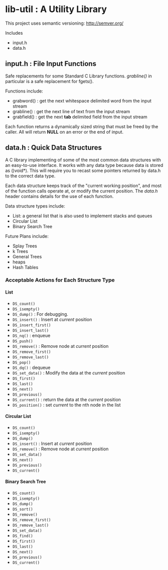 # lib-util : A Utility Library

This project uses semantic versioning: http://semver.org/

Includes
* input.h
* data.h


## input.h : File Input Functions
Safe replacements for some Standard C Library functions. *grabline()* in particular is a safe replacement for fgets().

Functions include:
* grabword() : get the next whitespace delimited word from the input stream
* grabline() : get the next line of text from the input stream
* grabfield() : get the next __tab__ delimited field from the input stream

Each function returns a dynamically sized string that must be freed by the caller. All will return __NULL__ on an error or the end of input.

## data.h : Quick Data Structures
A C library implementing of some of the most common data structures with an easy-to-use interface. It works with any data type because data is stored as ()void*). This will require you to recast some pointers returned by data.h to the correct data type.

Each data structure keeps track of the "current working position", and most of the function calls operate at, or modify the current position. The _data.h_ header contains details for the use of each function.

Data structure types include:
*	List: a general list that is also used to implement stacks and queues
*	Circular List
*	Binary Search Tree

Future Plans include:
*	Splay Trees
*	k Trees
*	General Trees
*	heaps
*	Hash Tables

### Acceptable Actions for Each Structure Type
 
#### List
*	`DS_count()`
*	`DS_isempty()`
*	`DS_dump()` : For debugging.
*	`DS_insert()` : Insert at _current_ position
*	`DS_insert_first()`
*	`DS_insert_last()`
*	`DS_nq()` : enqueue
*	`DS_push()`
*	`DS_remove()` : Remove node at _current_ position
*	`DS_remove_first()`
*	`DS_remove_last()`
*	`DS_pop()`
*	`DS_dq()` : dequeue
*	`DS_set_data()` : Modify the data at the _current_ position
*	`DS_first()`
*	`DS_last()`
*	`DS_next()`
*	`DS_previous()`
*	`DS_current()` : return the data at the _current_ position
*	`DS_position()` : set _current_ to the nth node in the list

#### Circular List
*	`DS_count()`
*	`DS_isempty()`
*	`DS_dump()`
*	`DS_insert()` : Insert at _current_ position
*	`DS_remove()` : Remove node at _current_ position
*	`DS_set_data()`
*	`DS_next()`
*	`DS_previous()`
*	`DS_current()`

#### Binary Search Tree
*	`DS_count()`
*	`DS_isempty()`
*	`DS_dump()`
*	`DS_sort()`
*	`DS_remove()`
*	`DS_remove_first()`
*	`DS_remove_last()`
*	`DS_set_data()`
*	`DS_find()`
*	`DS_first()`
*	`DS_last()`
*	`DS_next()`
*	`DS_previous()`
*	`DS_current()`


